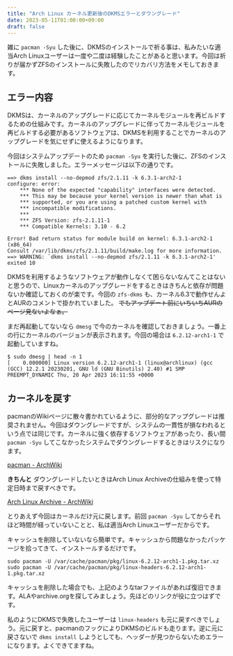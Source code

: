 ```yaml
---
title: "Arch Linux カーネル更新後のDKMSエラーとダウングレード"
date: 2023-05-11T01:00:00+09:00
draft: false
---
```


雑に `pacman -Syu` した後に、DKMSのインストールで祈る事は、私みたいな適当Arch Linuxユーザーは一度や二度は経験したことがあると思います。今回は祈りが届かずZFSのインストールに失敗したのでリカバリ方法をメモしておきます。

## エラー内容
DKMSは、カーネルのアップグレードに応じてカーネルモジュールを再ビルドするための仕組みです。カーネルのアップグレードに伴ってカーネルモジュールを再ビルドする必要があるソフトウェアは、DKMSを利用することでカーネルのアップグレードを気にせずに使えるようになります。

今回はシステムアップデートのため `pacman -Syu` を実行した後に、ZFSのインストールに失敗しました。エラーメッセージは以下の通りです。
```
==> dkms install --no-depmod zfs/2.1.11 -k 6.3.1-arch2-1
configure: error:
    *** None of the expected "capability" interfaces were detected.
    *** This may be because your kernel version is newer than what is
    *** supported, or you are using a patched custom kernel with
    *** incompatible modifications.
    ***
    *** ZFS Version: zfs-2.1.11-1
    *** Compatible Kernels: 3.10 - 6.2

Error! Bad return status for module build on kernel: 6.3.1-arch2-1 (x86_64)
Consult /var/lib/dkms/zfs/2.1.11/build/make.log for more information.
==> WARNING: `dkms install --no-depmod zfs/2.1.11 -k 6.3.1-arch2-1' exited 10
```

DKMSを利用するようなソフトウェアが動作しなくて困らないなんてことはないと思うので、Linuxカーネルのアップグレードをするときはきちんと依存が問題ないか確認しておくのが楽です。今回の `zfs-dkms` も、カーネル6.3で動作せんよとAURのコメントで掛かれていました。 ~~でもアップデート前にいちいちAURのページ見ないよなぁ。~~

まだ再起動してないなら `dmesg` で今のカーネルを確認しておきましょう。一番上の行にカーネルのバージョンが表示されます。今回の場合は `6.2.12-arch1-1` で起動していますね。
```
$ sudo dmesg | head -n 1
[    0.000000] Linux version 6.2.12-arch1-1 (linux@archlinux) (gcc (GCC) 12.2.1 20230201, GNU ld (GNU Binutils) 2.40) #1 SMP PREEMPT_DYNAMIC Thu, 20 Apr 2023 16:11:55 +0000
```

## カーネルを戻す

pacmanのWikiページに散々書かれているように、部分的なアップグレードは推奨されません。今回はダウングレードですが、システムの一貫性が損なわれるという点では同じです。カーネルに強く依存するソフトウェアがあったり、長い間 `pacman -Syu` してこなかったシステムでダウングレードするときはリスクになります。

[pacman - ArchWiki](https://wiki.archlinux.jp/index.php/Pacman#.E9.83.A8.E5.88.86.E7.9A.84.E3.81.AA.E3.82.A2.E3.83.83.E3.83.97.E3.82.B0.E3.83.AC.E3.83.BC.E3.83.89.E3.81.AF.E3.82.B5.E3.83.9D.E3.83.BC.E3.83.88.E3.81.95.E3.82.8C.E3.81.A6.E3.81.84.E3.81.BE.E3.81.9B.E3.82.93)

**きちんと** ダウングレードしたいときはArch Linux Archiveの仕組みを使って特定日時まで戻すべきです。

[Arch Linux Archive - ArchWiki](https://wiki.archlinux.jp/index.php/Arch_Linux_Archive#.E7.89.B9.E5.AE.9A.E3.81.AE.E6.97.A5.E6.99.82.E3.81.BE.E3.81.A7.E5.85.A8.E3.81.A6.E3.81.AE.E3.83.91.E3.83.83.E3.82.B1.E3.83.BC.E3.82.B8.E3.82.92.E3.83.AA.E3.82.B9.E3.83.88.E3.82.A2.E3.81.99.E3.82.8B.E6.96.B9.E6.B3.95)

とりあえず今回はカーネルだけ元に戻します。前回 `pacman -Syu` してからそれほど時間が経っていないことと、私は適当Arch Linuxユーザーだからです。

キャッシュを削除していないなら簡単です。キャッシュから問題なかったパッケージを拾ってきて、インストールするだけです。

```
sudo pacman -U /var/cache/pacman/pkg/linux-6.2.12-arch1-1.pkg.tar.xz
sudo pacman -U /var/cache/pacman/pkg/linux-headers-6.2.12-arch1-1.pkg.tar.xz
```

キャッシュを削除した場合でも、上記のようなtarファイルがあれば復旧できます。ALAやarchive.orgを探してみましょう。先ほどのリンクが役に立つはずです。

私のようにDKMSで失敗したユーザーは `linux-headers` も元に戻すべきでしょう。元に戻すと、pacmanのフックによりDKMSのビルドも走ります。逆に元に戻さないで `dkms install` しようとしても、ヘッダーが見つからないためエラーになります。よくできてますね。

